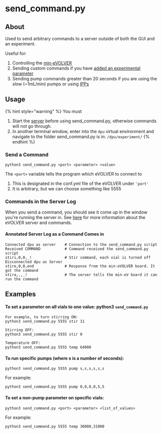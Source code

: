 # send\_command.py

## About

Used to send arbitrary commands to a server outside of both the GUI and an experiment.&#x20;

Useful for:

1. Controlling the [min-eVOLVER](./)
2. Sending custom commands if you have [added an experimental parameter](https://app.gitbook.com/o/mbob5Ih2vV4dHZ3RRJui/s/Yy5AdmKzUTn7D8n357Md/\~/changes/85/extensions/adding-new-experimental-parameter)
3. Sending pump commands greater than 20 seconds if you are using the slow (\~1mL/min) pumps or using [IPPs](../../hardware/overview-of-millifluidics/ipps-integrated-peristaltic-pumps.md)

## Usage

{% hint style="warning" %}
You must

1. Start the [server](software-installation-and-startup.md#server-startup) before using send\_command.py, otherwise commands will not go through.
2. In another terminal window, enter into the `dpu` virtual environment and navigate to the folder send\_command.py is in: `/dpu/experiment/`
{% endhint %}

### Send a Command

```
python3 send_command.py <port> <parameter> <value>
```

The `<port>` variable tells the program which eVOLVER to connect to

1. This is designated in the conf.yml file of the eVOLVER under `'port'`
2. It is arbitrary, but we can choose something like 5555

### Commands in the Server Log

When you send a command, you should see it come up in the window you're running the server in. See [here](../../software/server-raspberry-pi/#server-serial-communication) for more information about the eVOLVER server and commands.

#### Annotated Server Log as a Command Comes in

```
Connected dpu as server    # Connection to the send_command.py script
Received COMMAND           # Command received the send_command.py script
stiri,0,0,_!               # Stir command, each vial is turned off
Disconnected dpu as Server
stire,0,0,end              # Response from the min-eVOLVER board. It got the command 
stira,,,_!                 # The server tells the min-eV board it can run the command
```

## Examples

#### To set a parameter on all vials to one value: python3 `send_command.py`

```
For example, to turn stirring ON:
python3 send_command.py 5555 stir 11

Stirring OFF:
python3 send_command.py 5555 stir 0

Temperature OFF:
python3 send_command.py 5555 temp 64000
```

#### To run specific pumps (where s is a number of seconds):&#x20;

`python3 send_command.py 5555 pump s,s,s,s,s,s`

For example:

`python3 send_command.py 5555 pump 0,0,0,0,5,5`

#### To set a non-pump parameter on specific vials:

`python3 send_command.py <port> <parameter> <list_of_values>`

For example:

`python3 send_command.py 5555 temp 30000,31000`
